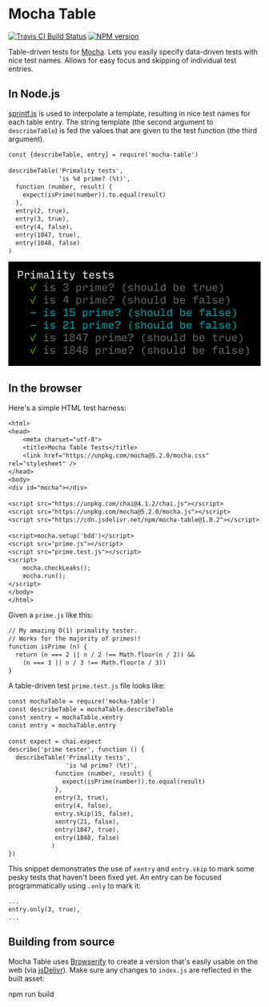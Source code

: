 # Mocha Table

<span class="badge-travisci">
  <a href="http://travis-ci.org/allenluce/mocha-table" title="Check this project's build status on TravisCI"><img src="https://img.shields.io/travis/allenluce/mocha-table/master.svg" alt="Travis CI Build Status" /></a>
</span>
<span class="badge-npmversion">
  <a href="https://npmjs.org/package/mocha-table" title="View this project on NPM"><img src="https://img.shields.io/npm/v/mocha-table.svg" alt="NPM version" /></a>
</span>

Table-driven tests for [Mocha](https://mochajs.org/). Lets you easily
specify data-driven tests with nice test names. Allows for easy focus
and skipping of individual test entries.

## In Node.js

[sprintf.js](https://github.com/alexei/sprintf.js) is used to
interpolate a template, resulting in nice test names for each table
entry.  The string template (the second argument to `describeTable`) is
fed the values that are given to the test function (the third
argument).

    const {describeTable, entry} = require('mocha-table')

    describeTable('Primality tests',
                  'is %d prime? (%t)',
      function (number, result) {
        expect(isPrime(number)).to.equal(result)
      },
      entry(2, true),
      entry(3, true),
      entry(4, false),
      entry(1847, true),
      entry(1848, false)
    )

![You'll get nice results](assets/results.png)

## In the browser

Here's a simple HTML test harness:

    <html>
    <head>
        <meta charset="utf-8">
        <title>Mocha Table Tests</title>
        <link href="https://unpkg.com/mocha@5.2.0/mocha.css" rel="stylesheet" />
    </head>
    <body>
    <div id="mocha"></div>

    <script src="https://unpkg.com/chai@4.1.2/chai.js"></script>
    <script src="https://unpkg.com/mocha@5.2.0/mocha.js"></script>
    <script src="https://cdn.jsdelivr.net/npm/mocha-table@1.0.2"></script>

    <script>mocha.setup('bdd')</script>
    <script src="prime.js"></script>
    <script src="prime.test.js"></script>
    <script>
        mocha.checkLeaks();
        mocha.run();
    </script>
    </body>
    </html>

Given a `prime.js` like this:

    // My amazing O(1) primality tester.
    // Works for the majority of primes!!
    function isPrime (n) {
      return (n === 2 || n / 2 !== Math.floor(n / 2)) &&
        (n === 3 || n / 3 !== Math.floor(n / 3))
    }

A table-driven test `prime.test.js` file looks like:

    const mochaTable = require('mocha-table')
    const describeTable = mochaTable.describeTable
    const xentry = mochaTable.xentry
    const entry = mochaTable.entry

    const expect = chai.expect
    describe('prime tester', function () {
      describeTable('Primality tests',
                    'is %d prime? (%t)',
                 function (number, result) {
                   expect(isPrime(number)).to.equal(result)
                 },
                 entry(3, true),
                 entry(4, false),
                 entry.skip(15, false),
                 xentry(21, false),
                 entry(1847, true),
                 entry(1848, false)
                )
    })

This snippet demonstrates the use of `xentry` and `entry.skip` to mark
some pesky tests that haven't been fixed yet. An entry can be focused
programmatically using `.only` to mark it:

    ...
    entry.only(3, true),
    ...

## Building from source

Mocha Table uses [Browserify](http://browserify.org/) to create a
version that's easily usable on the web (via
[jsDelivr](jsdelivr.com)). Make sure any changes to `index.js` are
reflected in the built asset:

npm run build
